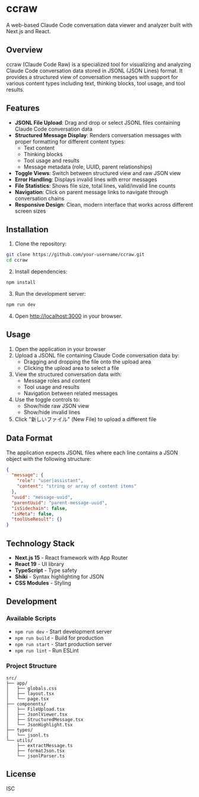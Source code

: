 # ccraw

A web-based Claude Code conversation data viewer and analyzer built with Next.js and React.

## Overview

ccraw (Claude Code Raw) is a specialized tool for visualizing and analyzing Claude Code conversation data stored in JSONL (JSON Lines) format. It provides a structured view of conversation messages with support for various content types including text, thinking blocks, tool usage, and tool results.

## Features

- **JSONL File Upload**: Drag and drop or select JSONL files containing Claude Code conversation data
- **Structured Message Display**: Renders conversation messages with proper formatting for different content types:
  - Text content
  - Thinking blocks
  - Tool usage and results
  - Message metadata (role, UUID, parent relationships)
- **Toggle Views**: Switch between structured view and raw JSON view
- **Error Handling**: Displays invalid lines with error messages
- **File Statistics**: Shows file size, total lines, valid/invalid line counts
- **Navigation**: Click on parent message links to navigate through conversation chains
- **Responsive Design**: Clean, modern interface that works across different screen sizes

## Installation

1. Clone the repository:
```bash
git clone https://github.com/your-username/ccraw.git
cd ccraw
```

2. Install dependencies:
```bash
npm install
```

3. Run the development server:
```bash
npm run dev
```

4. Open [http://localhost:3000](http://localhost:3000) in your browser.

## Usage

1. Open the application in your browser
2. Upload a JSONL file containing Claude Code conversation data by:
   - Dragging and dropping the file onto the upload area
   - Clicking the upload area to select a file
3. View the structured conversation data with:
   - Message roles and content
   - Tool usage and results
   - Navigation between related messages
4. Use the toggle controls to:
   - Show/hide raw JSON view
   - Show/hide invalid lines
5. Click "新しいファイル" (New File) to upload a different file

## Data Format

The application expects JSONL files where each line contains a JSON object with the following structure:

```json
{
  "message": {
    "role": "user|assistant",
    "content": "string or array of content items"
  },
  "uuid": "message-uuid",
  "parentUuid": "parent-message-uuid",
  "isSidechain": false,
  "isMeta": false,
  "toolUseResult": {}
}
```

## Technology Stack

- **Next.js 15** - React framework with App Router
- **React 19** - UI library
- **TypeScript** - Type safety
- **Shiki** - Syntax highlighting for JSON
- **CSS Modules** - Styling

## Development

### Available Scripts

- `npm run dev` - Start development server
- `npm run build` - Build for production
- `npm run start` - Start production server
- `npm run lint` - Run ESLint

### Project Structure

```
src/
├── app/
│   ├── globals.css
│   ├── layout.tsx
│   └── page.tsx
├── components/
│   ├── FileUpload.tsx
│   ├── JsonlViewer.tsx
│   ├── StructuredMessage.tsx
│   └── JsonHighlight.tsx
├── types/
│   └── jsonl.ts
└── utils/
    ├── extractMessage.ts
    ├── formatJson.tsx
    └── jsonlParser.ts
```

## License

ISC
